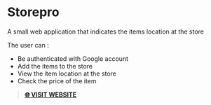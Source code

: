 # Storepro
A small web application that indicates the items location at the store

The user can :
- Be authenticated with Google account
- Add the items to the store
- View the item location at the store
- Check the price of the item

> **[🌐 VISIT WEBSITE ](https://storeproapp.now.sh "VISIT WEBSITE 🌐")**
